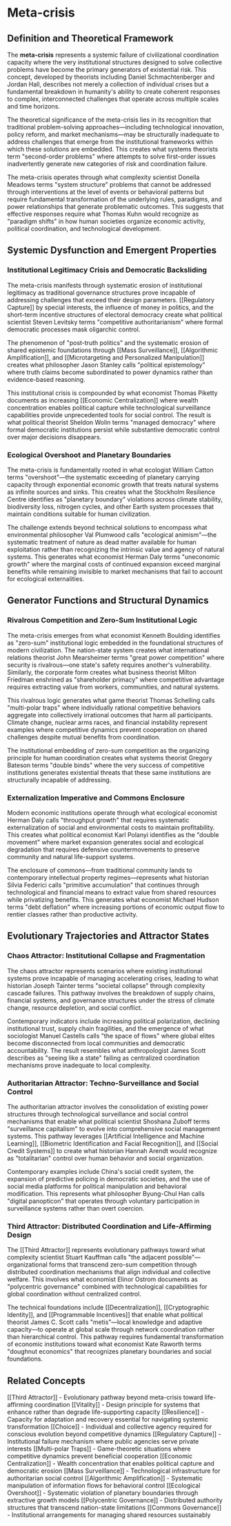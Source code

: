 
# Meta-crisis

## Definition and Theoretical Framework

The **meta-crisis** represents a systemic failure of civilizational coordination capacity where the very institutional structures designed to solve collective problems have become the primary generators of existential risk. This concept, developed by theorists including Daniel Schmachtenberger and Jordan Hall, describes not merely a collection of individual crises but a fundamental breakdown in humanity's ability to create coherent responses to complex, interconnected challenges that operate across multiple scales and time horizons.

The theoretical significance of the meta-crisis lies in its recognition that traditional problem-solving approaches—including technological innovation, policy reform, and market mechanisms—may be structurally inadequate to address challenges that emerge from the institutional frameworks within which these solutions are embedded. This creates what systems theorists term "second-order problems" where attempts to solve first-order issues inadvertently generate new categories of risk and coordination failure.

The meta-crisis operates through what complexity scientist Donella Meadows terms "system structure" problems that cannot be addressed through interventions at the level of events or behavioral patterns but require fundamental transformation of the underlying rules, paradigms, and power relationships that generate problematic outcomes. This suggests that effective responses require what Thomas Kuhn would recognize as "paradigm shifts" in how human societies organize economic activity, political coordination, and technological development.

## Systemic Dysfunction and Emergent Properties

### Institutional Legitimacy Crisis and Democratic Backsliding

The meta-crisis manifests through systematic erosion of institutional legitimacy as traditional governance structures prove incapable of addressing challenges that exceed their design parameters. [[Regulatory Capture]] by special interests, the influence of money in politics, and the short-term incentive structures of electoral democracy create what political scientist Steven Levitsky terms "competitive authoritarianism" where formal democratic processes mask oligarchic control.

The phenomenon of "post-truth politics" and the systematic erosion of shared epistemic foundations through [[Mass Surveillance]], [[Algorithmic Amplification]], and [[Microtargeting and Personalized Manipulation]] creates what philosopher Jason Stanley calls "political epistemology" where truth claims become subordinated to power dynamics rather than evidence-based reasoning.

This institutional crisis is compounded by what economist Thomas Piketty documents as increasing [[Economic Centralization]] where wealth concentration enables political capture while technological surveillance capabilities provide unprecedented tools for social control. The result is what political theorist Sheldon Wolin terms "managed democracy" where formal democratic institutions persist while substantive democratic control over major decisions disappears.

### Ecological Overshoot and Planetary Boundaries

The meta-crisis is fundamentally rooted in what ecologist William Catton terms "overshoot"—the systematic exceeding of planetary carrying capacity through exponential economic growth that treats natural systems as infinite sources and sinks. This creates what the Stockholm Resilience Centre identifies as "planetary boundary" violations across climate stability, biodiversity loss, nitrogen cycles, and other Earth system processes that maintain conditions suitable for human civilization.

The challenge extends beyond technical solutions to encompass what environmental philosopher Val Plumwood calls "ecological animism"—the systematic treatment of nature as dead matter available for human exploitation rather than recognizing the intrinsic value and agency of natural systems. This generates what economist Herman Daly terms "uneconomic growth" where the marginal costs of continued expansion exceed marginal benefits while remaining invisible to market mechanisms that fail to account for ecological externalities.

## Generator Functions and Structural Dynamics

### Rivalrous Competition and Zero-Sum Institutional Logic

The meta-crisis emerges from what economist Kenneth Boulding identifies as "zero-sum" institutional logic embedded in the foundational structures of modern civilization. The nation-state system creates what international relations theorist John Mearsheimer terms "great power competition" where security is rivalrous—one state's safety requires another's vulnerability. Similarly, the corporate form creates what business theorist Milton Friedman enshrined as "shareholder primacy" where competitive advantage requires extracting value from workers, communities, and natural systems.

This rivalrous logic generates what game theorist Thomas Schelling calls "multi-polar traps" where individually rational competitive behaviors aggregate into collectively irrational outcomes that harm all participants. Climate change, nuclear arms races, and financial instability represent examples where competitive dynamics prevent cooperation on shared challenges despite mutual benefits from coordination.

The institutional embedding of zero-sum competition as the organizing principle for human coordination creates what systems theorist Gregory Bateson terms "double binds" where the very success of competitive institutions generates existential threats that these same institutions are structurally incapable of addressing.

### Externalization Imperative and Commons Enclosure

Modern economic institutions operate through what ecological economist Herman Daly calls "throughput growth" that requires systematic externalization of social and environmental costs to maintain profitability. This creates what political economist Karl Polanyi identifies as the "double movement" where market expansion generates social and ecological degradation that requires defensive countermovements to preserve community and natural life-support systems.

The enclosure of commons—from traditional community lands to contemporary intellectual property regimes—represents what historian Silvia Federici calls "primitive accumulation" that continues through technological and financial means to extract value from shared resources while privatizing benefits. This generates what economist Michael Hudson terms "debt deflation" where increasing portions of economic output flow to rentier classes rather than productive activity.

## Evolutionary Trajectories and Attractor States

### Chaos Attractor: Institutional Collapse and Fragmentation

The chaos attractor represents scenarios where existing institutional systems prove incapable of managing accelerating crises, leading to what historian Joseph Tainter terms "societal collapse" through complexity cascade failures. This pathway involves the breakdown of supply chains, financial systems, and governance structures under the stress of climate change, resource depletion, and social conflict.

Contemporary indicators include increasing political polarization, declining institutional trust, supply chain fragilities, and the emergence of what sociologist Manuel Castells calls "the space of flows" where global elites become disconnected from local communities and democratic accountability. The result resembles what anthropologist James Scott describes as "seeing like a state" failing as centralized coordination mechanisms prove inadequate to local complexity.

### Authoritarian Attractor: Techno-Surveillance and Social Control

The authoritarian attractor involves the consolidation of existing power structures through technological surveillance and social control mechanisms that enable what political scientist Shoshana Zuboff terms "surveillance capitalism" to evolve into comprehensive social management systems. This pathway leverages [[Artificial Intelligence and Machine Learning]], [[Biometric Identification and Facial Recognition]], and [[Social Credit Systems]] to create what historian Hannah Arendt would recognize as "totalitarian" control over human behavior and social organization.

Contemporary examples include China's social credit system, the expansion of predictive policing in democratic societies, and the use of social media platforms for political manipulation and behavioral modification. This represents what philosopher Byung-Chul Han calls "digital panopticon" that operates through voluntary participation in surveillance systems rather than overt coercion.

### Third Attractor: Distributed Coordination and Life-Affirming Design

The [[Third Attractor]] represents evolutionary pathways toward what complexity scientist Stuart Kauffman calls "the adjacent possible"—organizational forms that transcend zero-sum competition through distributed coordination mechanisms that align individual and collective welfare. This involves what economist Elinor Ostrom documents as "polycentric governance" combined with technological capabilities for global coordination without centralized control.

The technical foundations include [[Decentralization]], [[Cryptographic Identity]], and [[Programmable Incentives]] that enable what political theorist James C. Scott calls "metis"—local knowledge and adaptive capacity—to operate at global scale through network coordination rather than hierarchical control. This pathway requires fundamental transformation of economic institutions toward what economist Kate Raworth terms "doughnut economics" that recognizes planetary boundaries and social foundations.

## Related Concepts

[[Third Attractor]] - Evolutionary pathway beyond meta-crisis toward life-affirming coordination
[[Vitality]] - Design principle for systems that enhance rather than degrade life-supporting capacity
[[Resilience]] - Capacity for adaptation and recovery essential for navigating systemic transformation
[[Choice]] - Individual and collective agency required for conscious evolution beyond competitive dynamics
[[Regulatory Capture]] - Institutional failure mechanism where public agencies serve private interests
[[Multi-polar Traps]] - Game-theoretic situations where competitive dynamics prevent beneficial cooperation
[[Economic Centralization]] - Wealth concentration that enables political capture and democratic erosion
[[Mass Surveillance]] - Technological infrastructure for authoritarian social control
[[Algorithmic Amplification]] - Systematic manipulation of information flows for behavioral control
[[Ecological Overshoot]] - Systematic violation of planetary boundaries through extractive growth models
[[Polycentric Governance]] - Distributed authority structures that transcend nation-state limitations
[[Commons Governance]] - Institutional arrangements for managing shared resources sustainably
